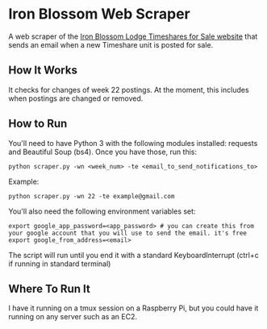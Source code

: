 # Iron Blossom Web Scraper
A web scraper of the [Iron Blossom Lodge Timeshares for Sale website](https://www.ironblosam.net/for_sale_by_owner.php) that sends an email when a new Timeshare unit is posted for sale.

## How It Works
It checks for changes of week 22 postings. At the moment, this includes when postings are changed or removed.

## How to Run
You'll need to have Python 3 with the following modules installed: requests and Beautiful Soup (bs4). Once you have those, run this:
```Shell
python scraper.py -wn <week_num> -te <email_to_send_notifications_to> 
```

Example:
```Shell
python scraper.py -wn 22 -te example@gmail.com
```

You'll also need the following environment variables set:
```Shell
export google_app_password=<app_password> # you can create this from your google account that you will use to send the email. it's free
export google_from_address=<email>
```

The script will run until you end it with a standard KeyboardInterrupt (ctrl+c if running in standard terminal)

## Where To Run It
I have it running on a tmux session on a Raspberry Pi, but you could have it running on any server such as an EC2.